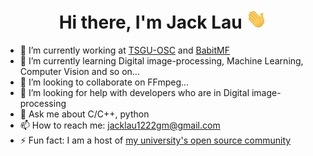 <h1 align="center">Hi there, I'm Jack Lau <img src="https://github.com/JackLau1222/JackLau1222/blob/main/img/Hi.gif" height="32" /></h1>


- 🔭 I’m currently working at [TSGU-OSC](https://osc.tsguas.cn) and [BabitMF](https://github.com/BabitMF/bmf)
- 🌱 I’m currently learning Digital image-processing, Machine Learning, Computer Vision and so on...
- 👯 I’m looking to collaborate on FFmpeg...
- 🤔 I’m looking for help with developers who are in Digital image-processing
- 💬 Ask me about C/C++, python
- 📫 How to reach me: jacklau1222gm@gmail.com
- ⚡ Fun fact: I am a host of [my university's open source community](https://github.com/TSGU-OSC)    

